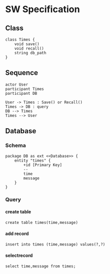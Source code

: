 # SW Specification

## Class

```plantuml
class Times {
    void save()
    void recall()
    string db_path
}
```

## Sequence

```plantuml
actor User
participant Times
participant DB

User -> Times : Save() or Recall()
Times -> DB : query
DB --> Times
Times --> User
```

## Database

### Schema

```plantuml
package DB as ext <<Database>> {
    entity "times" {
        +id [Primary Key]
        --
        time
        message
    }
}
```

### Query

#### create table

`create table times(time,message)`

#### add record

`insert into times (time,message) values(?,?)`

#### selectrecord

`select time,message from times;`
